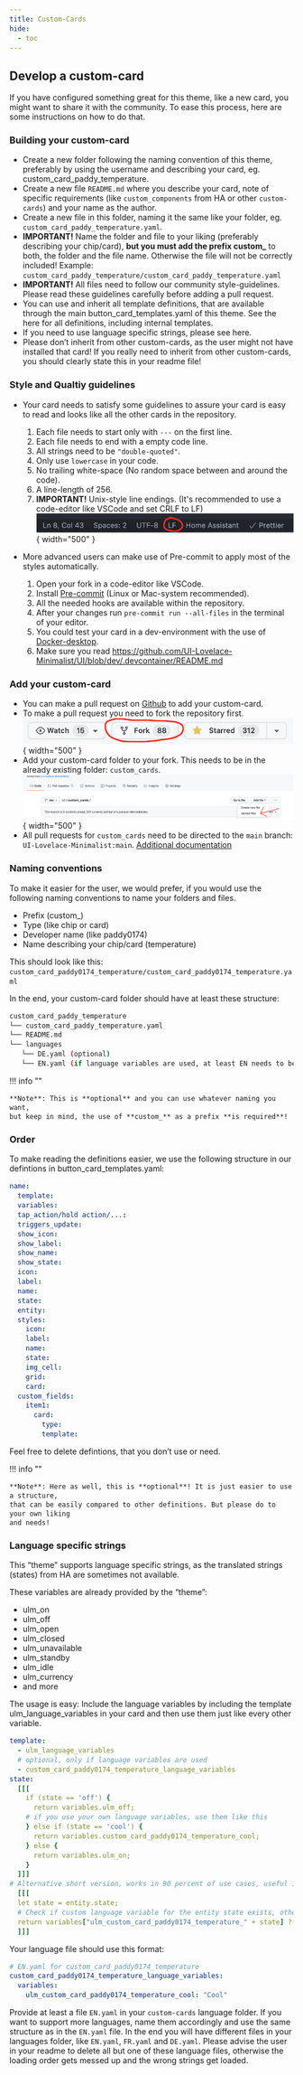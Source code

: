 ```yaml
---
title: Custom-Cards
hide:
  - toc
---
```


<!-- markdownlint-disable MD046 -->

## Develop a custom-card

If you have configured something great for this theme, like a new card, you might want to share it with the community. To ease this process, here are some instructions on how to do that.

### Building your custom-card

- Create a new folder following the naming convention of this theme, preferably by using the username and describing your card, eg. custom_card_paddy_temperature.
- Create a new file `README.md` where you describe your card, note of specific requirements (like `custom_components` from HA or other `custom-cards`) and your name as the author.
- Create a new file in this folder, naming it the same like your folder, eg. `custom_card_paddy_temperature.yaml`.
- **IMPORTANT!**
  Name the folder and file to your liking (preferably describing your chip/card), **but you must add the prefix custom\_** to both, the folder and the file name. Otherwise the file will not be correctly included!
  Example: `custom_card_paddy_temperature/custom_card_paddy_temperature.yaml`
- **IMPORTANT!** All files need to follow our community style-guidelines. Please read these guidelines carefully before adding a pull request.
- You can use and inherit all template definitions, that are available through the main button_card_templates.yaml of this theme. See the here for all definitions, including internal templates.
- If you need to use language specific strings, please see here.
- Please don’t inherit from other custom-cards, as the user might not have installed that card! If you really need to inherit from other custom-cards, you should clearly state this in your readme file!

### Style and Qualtiy guidelines

- Your card needs to satisfy some guidelines to assure your card is easy to read and looks like all the other cards in the repository.

  1. Each file needs to start only with `---` on the first line.
  2. Each file needs to end with a empty code line.
  3. All strings need to be `"double-quoted"`.
  4. Only use `lowercase` in your code.
  5. No trailing white-space (No random space between and around the code).
  6. A line-length of 256.
  7. **IMPORTANT!** Unix-style line endings. (It's recommended to use a code-editor like VSCode and set CRLF to LF)
     ![example-image](../assets/img/unix_line_endings.png){ width="500" }

- More advanced users can make use of Pre-commit to apply most of the styles automatically.
  1. Open your fork in a code-editor like VSCode.
  2. Install [Pre-commit](https://pre-commit.com/) (Linux or Mac-system recommended).
  3. All the needed hooks are available within the repository.
  4. After your changes run `pre-commit run --all-files` in the terminal of your editor.
  5. You could test your card in a dev-environment with the use of [Docker-desktop](https://www.docker.com/products/docker-desktop).
  6. Make sure you read https://github.com/UI-Lovelace-Minimalist/UI/blob/dev/.devcontainer/README.md

### Add your custom-card

- You can make a pull request on [Github](https://github.com/UI-Lovelace-Minimalist/UI/tree/dev) to add your custom-card.
- To make a pull request you need to fork the repository first.
  ![example-image](../assets/img/fork.png){ width="500" }
- Add your custom-card folder to your fork. This needs to be in the already existing folder: `custom_cards`.
  ![example-image](../assets/img/upload.png){ width="500" }
- All pull requests for `custom_cards` need to be directed to the `main` branch: `UI-Lovelace-Minimalist:main`. [Additional documentation](https://docs.github.com/en/pull-requests/collaborating-with-pull-requests/proposing-changes-to-your-work-with-pull-requests/creating-a-pull-request)

### Naming conventions

To make it easier for the user, we would prefer, if you would use the following naming conventions to name your folders and files.

- Prefix (custom\_)
- Type (like chip or card)
- Developer name (like paddy0174)
- Name describing your chip/card (temperature)

This should look like this:
`custom_card_paddy0174_temperature/custom_card_paddy0174_temperature.yaml`

In the end, your custom-card folder should have at least these structure:

```bash
custom_card_paddy_temperature
└── custom_card_paddy_temperature.yaml
└── README.md
└── languages
   └── DE.yaml (optional)
   └── EN.yaml (if language variables are used, at least EN needs to be provided)
```

!!! info ""

    **Note**: This is **optional** and you can use whatever naming you want,
    but keep in mind, the use of **custom_** as a prefix **is required**!

### Order

To make reading the definitions easier, we use the following structure in our defintions in button_card_templates.yaml:

```yaml
name:
  template:
  variables:
  tap_action/hold action/...:
  triggers_update:
  show_icon:
  show_label:
  show_name:
  show_state:
  icon:
  label:
  name:
  state:
  entity:
  styles:
    icon:
    label:
    name:
    state:
    img_cell:
    grid:
    card:
  custom_fields:
    item1:
      card:
        type:
        template:
```

Feel free to delete defintions, that you don’t use or need.

!!! info ""

    **Note**: Here as well, this is **optional**! It is just easier to use a structure,
    that can be easily compared to other definitions. But please do to your own liking
    and needs!

### Language specific strings

This “theme” supports language specific strings, as the translated strings (states) from HA are sometimes not available.

These variables are already provided by the “theme”:

- ulm_on
- ulm_off
- ulm_open
- ulm_closed
- ulm_unavailable
- ulm_standby
- ulm_idle
- ulm_currency
- and more

The usage is easy:
Include the language variables by including the template ulm_language_variables in your card and then use them just like every other variable.

```yaml
template:
  - ulm_language_variables
  # optional, only if language variables are used
  - custom_card_paddy0174_temperature_language_variables
state:
  [[[
    if (state == 'off') {
      return variables.ulm_off;
    # if you use your own language variables, use them like this
    } else if (state == 'cool') {
      return variables.custom_card_paddy0174_temperature_cool;
    } else {
      return variables.ulm_on;
    }
  ]]]
# Alternative short version, works in 90 percent of use cases, useful if you have lots of states or other variables which act for one entity
  [[[
  let state = entity.state;
  # Check if custom language variable for the entity state exists, otherwise check default language_variables, otherwise just output the entity state
  return variables["ulm_custom_card_paddy0174_temperature_" + state] ? variables["ulm_custom_card_paddy0174_temperature_" + state] : variables["ulm_" + state] ? variables["ulm_" + state] : state;
  ]]]
```

Your language file should use this format:

```yaml
# EN.yaml for custom_card_paddy0174_temperature
custom_card_paddy0174_temperature_language_variables:
  variables:
    ulm_custom_card_paddy0174_temperature_cool: "Cool"
```

Provide at least a file `EN.yaml` in your `custom-cards` language folder. If you want to support more languages, name them accordingly and use the same structure as in the `EN.yaml` file. In the end you will have different files in your languages folder, like `EN.yaml`, `FR.yaml` and `DE.yaml`. Please advise the user in your readme to delete all but one of these language files, otherwise the loading order gets messed up and the wrong strings get loaded.
